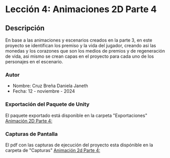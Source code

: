 # Lección 4: Animaciones 2D Parte 4

## Descripción
En base a las animaciones y escenarios creados en la parte 3, en este proyecto se identifican los premiso y la vida del jugador, creando asi las monedas y los corazones que son los medios de premios y de regeneración de vida, asi mismo se crean capas en el proyecto para cada uno de los personajes en el escenario.

### Autor
- Nombre: Cruz Breña Daniela Janeth
- Fecha: 12 - noviembre - 2024

### Exportación del Paquete de Unity
El paquete exportado está disponible en la carpeta "Exportaciones"
  [Animación 2D Parte 4:]()

### Capturas de Pantalla 
El pdf con las capturas de ejecución del proyecto esta dispónible en la carpeta de "Capturas"
  [Animación 2d Parte 4:]()
